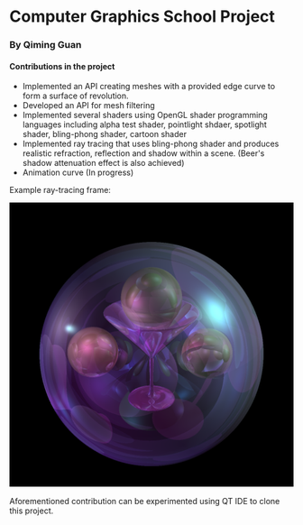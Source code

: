 # Computer Graphics School Project
### By Qiming Guan

#### Contributions in the project
  - Implemented an API creating meshes with a provided edge curve to form a surface of revolution.
  - Developed an API for mesh filtering
  - Implemented several shaders using OpenGL shader programming languages including alpha test shader, pointlight shdaer, spotlight shader, bling-phong shader, cartoon shader
  - Implemented ray tracing that uses bling-phong shader and produces realistic refraction, reflection and shadow within a scene. (Beer's shadow attenuation effect is also achieved)
  - Animation curve (In progress)

Example ray-tracing frame:

![Ray-tracing frame](qiming2.png)


Aforementioned contribution can be experimented using QT IDE to clone this project.
